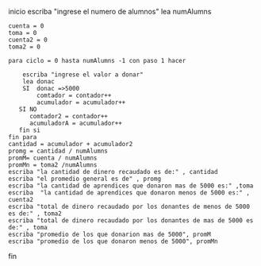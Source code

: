 inicio
    escriba "ingrese el numero de alumnos"
    lea numAlumns

    cuenta = 0
    toma = 0
    cuenta2 = 0
    toma2 = 0

    para ciclo = 0 hasta numAlumns -1 con paso 1 hacer

        escriba "ingrese el valor a donar"
        lea donac
        SI  donac =>5000
            comtador = contador++
            acumulador = acumulador++
       SI NO
          comtador2 = contador++
          acumuladorA = acumulador++
       fin si   
    fin para
    cantidad = acumulador + acumulador2
    promg = cantidad / numAlumns
    promM= cuenta / numAlumns
    promMn = toma2 /numAlumns
    escriba "la cantidad de dinero recaudado es de:" , cantidad
    escriba "el promedio general es de" , promg
    escriba "la cantidad de aprendices que donaron mas de 5000 es:" ,toma
    escriba  "la cantidad de aprendices que donaron menos de 5000 es:" , cuenta2
    escriba "total de dinero recaudado por los donantes de menos de 5000 es de:" , toma2 
    escriba "total de dinero recaudado por los donantes de mas de 5000 es de:" , toma
    escriba "promedio de los que donarion mas de 5000", promM
    escriba "promedio de los que donaron menos de 5000", promMn
fin 